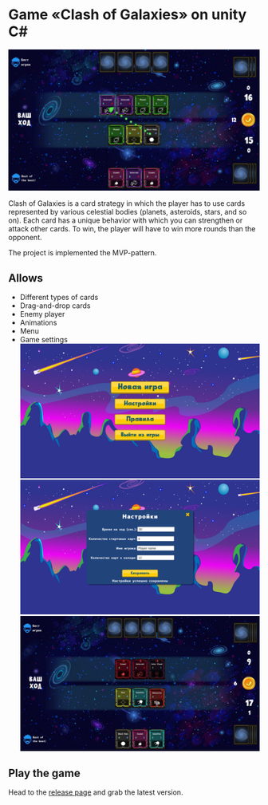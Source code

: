 # Game «Clash of Galaxies» on unity C#
![Game interface](Github/game1.jpg)

Clash of Galaxies is a card strategy in which the player has to use cards represented by various celestial bodies (planets, asteroids, stars, and so on). Each card has a unique behavior with which you can strengthen or attack other cards. To win, the player will have to win more rounds than the opponent.

The project is implemented the MVP-pattern.

## Allows
- Different types of cards
- Drag-and-drop cards
- Enemy player
- Animations
- Menu
- Game settings
![Menu interface](Github/menu.jpg)
![Game settings](Github/menu2.png)
![Game interface](Github/game2.jpg)

## Play the game
Head to the [release page](https://github.com/AlexeyArtem/Clash-of-galaxies/releases) and grab the latest version.
